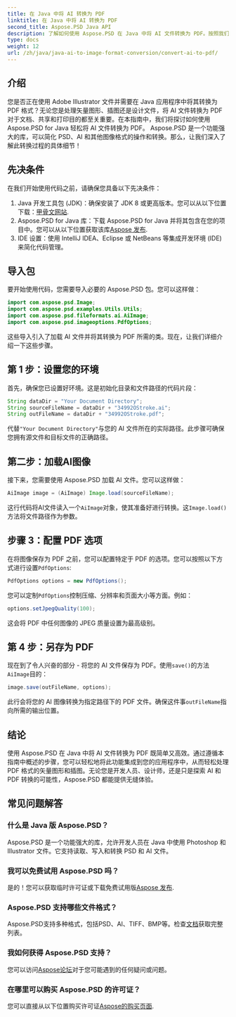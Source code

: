 ```yaml
---
title: 在 Java 中将 AI 转换为 PDF
linktitle: 在 Java 中将 AI 转换为 PDF
second_title: Aspose.PSD Java API
description: 了解如何使用 Aspose.PSD 在 Java 中将 AI 文件转换为 PDF。按照我们详细的分步指南来有效管理您的文件转换。
type: docs
weight: 12
url: /zh/java/java-ai-to-image-format-conversion/convert-ai-to-pdf/
---
```

## 介绍
您是否正在使用 Adobe Illustrator 文件并需要在 Java 应用程序中将其转换为 PDF 格式？无论您是处理矢量图形、插图还是设计文件，将 AI 文件转换为 PDF 对于文档、共享和打印目的都至关重要。在本指南中，我们将探讨如何使用 Aspose.PSD for Java 轻松将 AI 文件转换为 PDF。 Aspose.PSD 是一个功能强大的库，可以简化 PSD、AI 和其他图像格式的操作和转换。那么，让我们深入了解此转换过程的具体细节！
## 先决条件
在我们开始使用代码之前，请确保您具备以下先决条件：
1.  Java 开发工具包 (JDK)：确保安装了 JDK 8 或更高版本。您可以从以下位置下载：[甲骨文网站](https://www.oracle.com/java/technologies/javase-downloads.html).
2. Aspose.PSD for Java 库：下载 Aspose.PSD for Java 并将其包含在您的项目中。您可以从以下位置获取该库[Aspose 发布](https://releases.aspose.com/psd/java/).
3. IDE 设置：使用 IntelliJ IDEA、Eclipse 或 NetBeans 等集成开发环境 (IDE) 来简化代码管理。
## 导入包
要开始使用代码，您需要导入必要的 Aspose.PSD 包。您可以这样做：
```java
import com.aspose.psd.Image;
import com.aspose.psd.examples.Utils.Utils;
import com.aspose.psd.fileformats.ai.AiImage;
import com.aspose.psd.imageoptions.PdfOptions;
```
这些导入引入了加载 AI 文件并将其转换为 PDF 所需的类。现在，让我们详细介绍一下这些步骤。

## 第 1 步：设置您的环境
首先，确保您已设置好环境。这是初始化目录和文件路径的代码片段：
```java
String dataDir = "Your Document Directory"; 
String sourceFileName = dataDir + "34992OStroke.ai";
String outFileName = dataDir + "34992OStroke.pdf";
```
代替`"Your Document Directory"`与您的 AI 文件所在的实际路径。此步骤可确保您拥有源文件和目标文件的正确路径。
## 第二步：加载AI图像
接下来，您需要使用 Aspose.PSD 加载 AI 文件。您可以这样做：
```java
AiImage image = (AiImage) Image.load(sourceFileName);
```
这行代码将AI文件读入一个`AiImage`对象，使其准备好进行转换。这`Image.load()`方法将文件路径作为参数。
## 步骤 3：配置 PDF 选项
在将图像保存为 PDF 之前，您可以配置特定于 PDF 的选项。您可以按照以下方式进行设置`PdfOptions`:
```java
PdfOptions options = new PdfOptions();
```
您可以定制`PdfOptions`控制压缩、分辨率和页面大小等方面。例如：
```java
options.setJpegQuality(100);
```
这会将 PDF 中任何图像的 JPEG 质量设置为最高级别。
## 第 4 步：另存为 PDF
现在到了令人兴奋的部分 - 将您的 AI 文件保存为 PDF。使用`save()`的方法`AiImage`目的：
```java
image.save(outFileName, options);
```
此行会将您的 AI 图像转换为指定路径下的 PDF 文件。确保这件事`outFileName`指向所需的输出位置。

## 结论
使用 Aspose.PSD 在 Java 中将 AI 文件转换为 PDF 既简单又高效。通过遵循本指南中概述的步骤，您可以轻松地将此功能集成到您的应用程序中，从而轻松处理 PDF 格式的矢量图形和插图。无论您是开发人员、设计师，还是只是探索 AI 和 PDF 转换的可能性，Aspose.PSD 都能提供无缝体验。
## 常见问题解答
### 什么是 Java 版 Aspose.PSD？
Aspose.PSD 是一个功能强大的库，允许开发人员在 Java 中使用 Photoshop 和 Illustrator 文件。它支持读取、写入和转换 PSD 和 AI 文件。
### 我可以免费试用 Aspose.PSD 吗？
是的！您可以获取临时许可证或下载免费试用版[Aspose 发布](https://releases.aspose.com/psd/java/).
### Aspose.PSD 支持哪些文件格式？
 Aspose.PSD支持多种格式，包括PSD、AI、TIFF、BMP等。检查[文档](https://reference.aspose.com/psd/java/)获取完整列表。
### 我如何获得 Aspose.PSD 支持？
您可以访问[Aspose论坛](https://forum.aspose.com/c/psd/34)对于您可能遇到的任何疑问或问题。
### 在哪里可以购买 Aspose.PSD 的许可证？
您可以直接从以下位置购买许可证[Aspose的购买页面](https://purchase.aspose.com/buy).